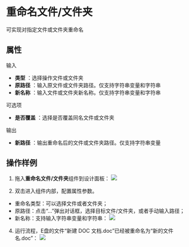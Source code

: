 # 重命名文件/文件夹

可实现对指定文件或文件夹重命名

## 属性

输入

- **类型** ：选择操作文件或文件夹
- **原路径** ：输入原文件或文件夹路径。仅支持字符串变量和字符串
- **新名称** ：输入文件或文件夹新名称。仅支持字符串变量和字符串

可选项

- **是否覆盖** ：选择是否覆盖同名文件或文件夹

输出

- **新路径** ：输出重命名后的文件或文件夹路径。仅支持字符串变量

## 操作样例
1. 拖入**重命名文件/文件夹**组件到设计面板：
![](https://docimages.blob.core.chinacloudapi.cn/images/Activities/renameFile-1.png)

2. 双击进入组件内部，配置属性参数。
- 重命名类型：可以选择文件或者文件夹；
- 原路径：点击“...”弹出对话框，选择目标文件/文件夹，或者手动输入路径；
- 新名称：支持输入字符串变量和字符串：
![](https://docimages.blob.core.chinacloudapi.cn/images/Activities/renameFile-2.png)

4. 运行流程，E盘的文件“新建 DOC 文档.doc”已经被重命名为“新的文件名.doc”：
![](https://docimages.blob.core.chinacloudapi.cn/images/Activities/renameFile-4.png)
